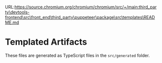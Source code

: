 URL:https://source.chromium.org/chromium/chromium/src/+/main:third_party\devtools-frontend\src\front_end\third_party\puppeteer\package\src\templates\README.md
# Templated Artifacts

These files are generated as TypeScript files in the `src/generated` folder.
